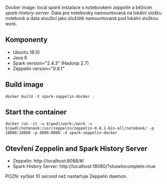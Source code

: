 Docker image: local *spark* instalace s notebookem *zeppelin* a běžícím *spark-history-server*.
Data pro notebooky namountovaná na lokální složku notebook a data sloužící jako úložiště namountovaná pod lokální složkou work.

## Komponenty
- Ubuntu 18.10
- Java 8
- Spark version="2.4.3" (Hadoop 2.7)
- Zeppelin version="0.8.1"


## Build image

```
docker build -t spark-zeppelin-docker .
```

## Start the container
```
docker run -it -v $(pwd)/work:/work -v $(pwd)/notenook:/usr/zeppelin/zeppelin-0.8.1-bin-all/notebook/ -p 18080:18080 -p 8088:8080 -d spark-zeppelin-docker
```

## Otevření Zeppelin and Spark History Server

- Zeppelin: http://localhost:8088/#/
- Spark History Server: http://localhost:18080/?showIncomplete=true

POZN: vyčkat 10 second než nastartuje Zeppelin daemon.
